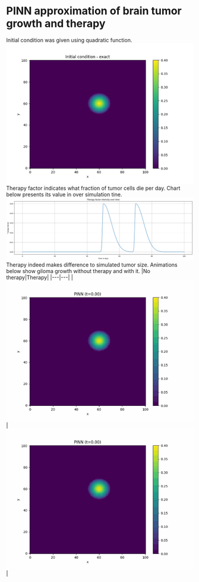 # PINN approximation of brain tumor growth and therapy
Initial condition was given using quadratic function.
![Initial condition](./resources/therapy/initial_condition.png)
Therapy factor indicates what fraction of tumor cells die per day. Chart below presents its value in over simulation tine. 
![Simualtion of Giloma growth without therapy](./resources/therapy/therapy-intencity.png)
Therapy indeed makes difference to simulated tumor size. Animations below show giloma growth without therapy and with it.
|No therapy|Therapy|
|---|---|
|![Simualtion of Giloma growth without therapy](./resources/no-therapy/animation.gif)|![Simualtion of Giloma growth with therapy](./resources/therapy/animation.gif)|

